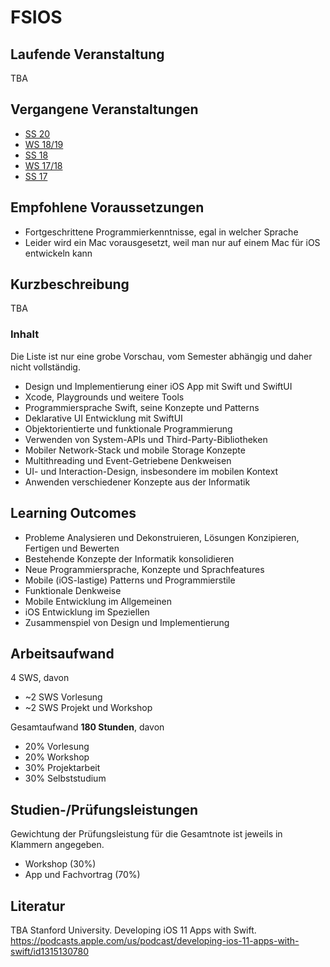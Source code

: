 # FSIOS

## Laufende Veranstaltung
TBA

## Vergangene Veranstaltungen
- [SS 20](https://github.com/alexdobry/FSIOS_SS20)
- [WS 18/19](https://github.com/alexdobry/FSIOS_WS18-19)
- [SS 18](https://github.com/alexdobry/FSIOS_SS18)
- [WS 17/18](https://github.com/alexdobry/FSIOS_WS17-18)
- [SS 17](https://github.com/alexdobry/FSIOS_SS17)

## Empfohlene Voraussetzungen
- Fortgeschrittene Programmierkenntnisse, egal in welcher Sprache
- Leider wird ein Mac vorausgesetzt, weil man nur auf einem Mac für iOS entwickeln kann

## Kurzbeschreibung
TBA

### Inhalt
Die Liste ist nur eine grobe Vorschau, vom Semester abhängig und daher nicht vollständig.

- Design und Implementierung einer iOS App mit Swift und SwiftUI
- Xcode, Playgrounds und weitere Tools
- Programmiersprache Swift, seine Konzepte und Patterns
- Deklarative UI Entwicklung mit SwiftUI
- Objektorientierte und funktionale Programmierung
- Verwenden von System-APIs und Third-Party-Bibliotheken
- Mobiler Network-Stack und mobile Storage Konzepte
- Multithreading und Event-Getriebene Denkweisen
- UI- und Interaction-Design, insbesondere im mobilen Kontext
- Anwenden verschiedener Konzepte aus der Informatik

## Learning Outcomes
- Probleme Analysieren und Dekonstruieren, Lösungen Konzipieren, Fertigen und Bewerten
- Bestehende Konzepte der Informatik konsolidieren
- Neue Programmiersprache, Konzepte und Sprachfeatures
- Mobile (iOS-lastige) Patterns und Programmierstile
- Funktionale Denkweise
- Mobile Entwicklung im Allgemeinen
- iOS Entwicklung im Speziellen
- Zusammenspiel von Design und Implementierung

## Arbeitsaufwand
4 SWS, davon
- ~2 SWS Vorlesung
- ~2 SWS Projekt und Workshop

Gesamtaufwand **180 Stunden**, davon
- 20% Vorlesung
- 20% Workshop
- 30% Projektarbeit
- 30% Selbststudium

## Studien-/Prüfungsleistungen
Gewichtung der Prüfungsleistung für die Gesamtnote ist jeweils in Klammern angegeben.

- Workshop (30%)
- App und Fachvortrag (70%)

## Literatur
TBA
Stanford University. Developing iOS 11 Apps with Swift. https://podcasts.apple.com/us/podcast/developing-ios-11-apps-with-swift/id1315130780
